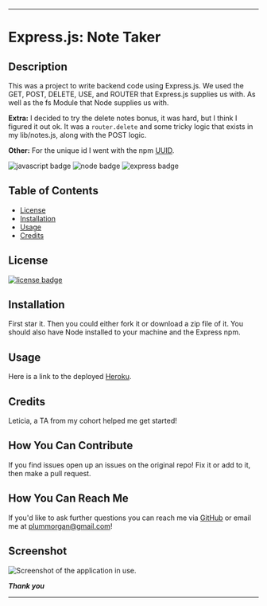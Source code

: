___

# Express.js: Note Taker

## Description

This was a project to write backend code using Express.js. We used the GET, POST, DELETE, USE, and ROUTER that Express.js supplies us with. As well as the fs Module that Node supplies us with.

**Extra:** I decided to try the delete notes bonus, it was hard, but I think I figured it out ok.  It was a ```router.delete``` and some tricky logic that exists in my lib/notes.js, along with the POST logic. 

**Other:** For the unique id I went with the npm [UUID](https://www.npmjs.com/package/uuid "Unique ID npm").


![javascript badge](https://img.shields.io/badge/We%20Stan-Javascript-brightgreen)
![node badge](https://img.shields.io/badge/Node-Over%20Here-blueviolet)
![express badge](https://img.shields.io/badge/Express.js-On%20This%20Machine-orange)

## Table of Contents 

* [License](#license)
* [Installation](#installation)
* [Usage](#usage)
* [Credits](#credits)


## License

[![license badge](https://img.shields.io/static/v1?label=license&message=GPL-2.0&color=important)](https://opensource.org/licenses/GPL-2.0)

## Installation 

First star it. 
Then you could either fork it or download a zip file of it.
You should also have Node installed to your machine and the Express npm.

## Usage

Here is a link to the deployed [Heroku](https://hidden-brook-85239.herokuapp.com/"Heroku").

## Credits

Leticia, a TA from my cohort helped me get started!


## How You Can Contribute

If you find issues open up an issues on the original repo! Fix it or add to it, then make a pull request.

## How You Can Reach Me

If you'd like to ask further questions you can reach me via [GitHub](https://github.com/cat-lin-morgan/) or email me at plummorgan@gmail.com!


## Screenshot
<img src='./assets/images/readmescreenshot.png' alt='Screenshot of the application in use.'/>


___Thank you___

___



